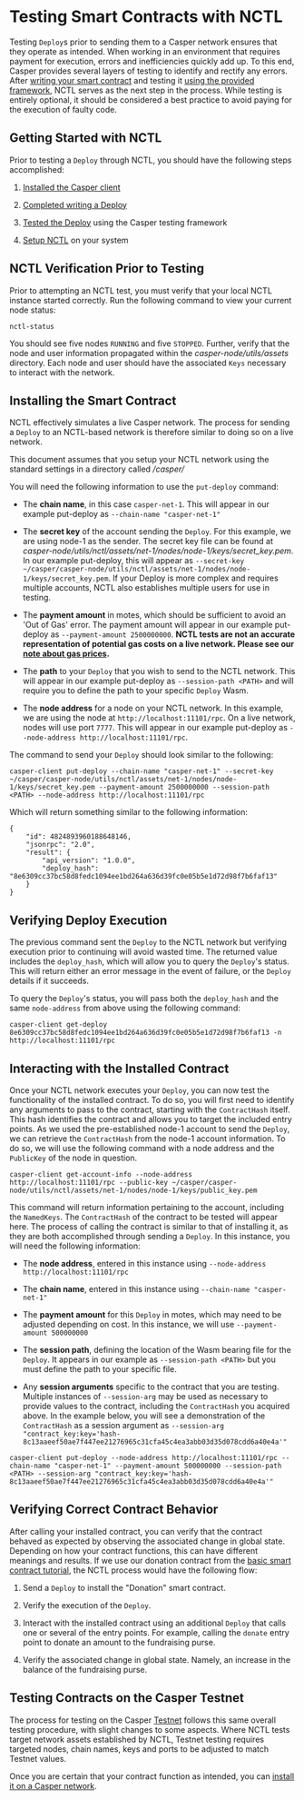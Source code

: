 # Testing Smart Contracts with NCTL

Testing `Deploy`s prior to sending them to a Casper network ensures that they operate as intended. When working in an environment that requires payment for execution, errors and inefficiencies quickly add up. To this end, Casper provides several layers of testing to identify and rectify any errors. After [writing your smart contract](/dapp-dev-guide/writing-contracts/rust.md) and testing it [using the provided framework](/dapp-dev-guide/testing.md), NCTL serves as the next step in the process. While testing is entirely optional, it should be considered a best practice to avoid paying for the execution of faulty code.

## Getting Started with NCTL

Prior to testing a `Deploy` through NCTL, you should have the following steps accomplished:

1) [Installed the Casper client](../workflow/setup.md)

2) [Completed writing a Deploy](../dapp-dev-guide/writing-contracts/rust.md)

3) [Tested the Deploy](../dapp-dev-guide/testing.md) using the Casper testing framework

4) [Setup NCTL](../dapp-dev-guide/setup-nctl.md) on your system

## NCTL Verification Prior to Testing

Prior to attempting an NCTL test, you must verify that your local NCTL instance started correctly. Run the following command to view your current node status:

```
nctl-status
```

You should see five nodes `RUNNING` and five `STOPPED`. Further, verify that the node and user information propagated within the *casper-node/utils/assets* directory. Each node and user should have the associated `Keys` necessary to interact with the network.

## Installing the Smart Contract

NCTL effectively simulates a live Casper network. The process for sending a `Deploy` to an NCTL-based network is therefore similar to doing so on a live network.

This document assumes that you setup your NCTL network using the standard settings in a directory called */casper/*

You will need the following information to use the `put-deploy` command:

* The **chain name**, in this case `casper-net-1`. This will appear in our example put-deploy as `--chain-name "casper-net-1"`

* The **secret key** of the account sending the `Deploy`. For this example, we are using node-1 as the sender. The secret key file can be found at *casper-node/utils/nctl/assets/net-1/nodes/node-1/keys/secret_key.pem*. In our example put-deploy, this will appear as `--secret-key ~/casper/casper-node/utils/nctl/assets/net-1/nodes/node-1/keys/secret_key.pem`. If your Deploy is more complex and requires multiple accounts, NCTL also establishes multiple users for use in testing.

* The **payment amount** in motes, which should be sufficient to avoid an 'Out of Gas' error. The payment amount will appear in our example put-deploy as `--payment-amount 2500000000`. **NCTL tests are not an accurate representation of potential gas costs on a live network. Please see our [note about gas prices](/dapp-dev-guide/sending-deploys/#a-note-about-gas-price).**

* The **path** to your `Deploy` that you wish to send to the NCTL network. This will appear in our example put-deploy as `--session-path <PATH>` and will require you to define the path to your specific `Deploy` Wasm.

* The **node address** for a node on your NCTL network. In this example, we are using the node at `http://localhost:11101/rpc`. On a live network, nodes will use port `7777`. This will appear in our example put-deploy as `--node-address http://localhost:11101/rpc`.

The command to send your `Deploy` should look similar to the following:

```
casper-client put-deploy --chain-name "casper-net-1" --secret-key ~/casper/casper-node/utils/nctl/assets/net-1/nodes/node-1/keys/secret_key.pem --payment-amount 2500000000 --session-path <PATH> --node-address http://localhost:11101/rpc
```

Which will return something similar to the following information:

```
{
    "id": 4824893960188648146,
    "jsonrpc": "2.0",
    "result": {
        "api_version": "1.0.0",
        "deploy_hash": "8e6309cc37bc58d8fedc1094ee1bd264a636d39fc0e05b5e1d72d98f7b6faf13"
    }
}
```

## Verifying Deploy Execution

The previous command sent the `Deploy` to the NCTL network but verifying execution prior to continuing will avoid wasted time. The returned value includes the `deploy_hash`, which will allow you to query the `Deploy`'s status. This will return either an error message in the event of failure, or the `Deploy` details if it succeeds.

To query the `Deploy`'s status, you will pass both the `deploy_hash` and the same `node-address` from above using the following command:

```
casper-client get-deploy 8e6309cc37bc58d8fedc1094ee1bd264a636d39fc0e05b5e1d72d98f7b6faf13 -n http://localhost:11101/rpc
```

## Interacting with the Installed Contract

Once your NCTL network executes your `Deploy`, you can now test the functionality of the installed contract. To do so, you will first need to identify any arguments to pass to the contract, starting with the `ContractHash` itself. This hash identifies the contract and allows you to target the included entry points. As we used the pre-established node-1 account to send the `Deploy`, we can retrieve the `ContractHash` from the node-1 account information. To do so, we will use the following command with a node address and the `PublicKey` of the node in question. 


```
casper-client get-account-info --node-address http://localhost:11101/rpc --public-key ~/casper/casper-node/utils/nctl/assets/net-1/nodes/node-1/keys/public_key.pem
```

This command will return information pertaining to the account, including the `NamedKeys`. The `ContractHash` of the contract to be tested will appear here. The process of calling the contract is similar to that of installing it, as they are both accomplished through sending a `Deploy`. In this instance, you will need the following information:

* The **node address**, entered in this instance using `--node-address http://localhost:11101/rpc`

* The **chain name**, entered in this instance using `--chain-name "casper-net-1"`

* The **payment amount** for this `Deploy` in motes, which may need to be adjusted depending on cost. In this instance, we will use `--payment-amount 500000000`

* The **session path**, defining the location of the Wasm bearing file for the `Deploy`. It appears in our example as `--session-path <PATH>` but you must define the path to your specific file.

* Any **session arguments** specific to the contract that you are testing. Multiple instances of `--session-arg` may be used as necessary to provide values to the contract, including the `ContractHash` you acquired above. In the example below, you will see a demonstration of the `ContractHash` as a session argument as `--session-arg "contract_key:key='hash-8c13aaeef50ae7f447ee21276965c31cfa45c4ea3abb03d35d078cdd6a40e4a'"`

```
casper-client put-deploy --node-address http://localhost:11101/rpc --chain-name "casper-net-1" --payment-amount 500000000 --session-path <PATH> --session-arg "contract_key:key='hash-8c13aaeef50ae7f447ee21276965c31cfa45c4ea3abb03d35d078cdd6a40e4a'"
```

## Verifying Correct Contract Behavior

After calling your installed contract, you can verify that the contract behaved as expected by observing the associated change in global state. Depending on how your contract functions, this can have different meanings and results. If we use our donation contract from the [basic smart contract tutorial](/dapp-dev-guide/writing-contracts/rust), the NCTL process would have the following flow:

1) Send a `Deploy` to install the "Donation" smart contract.

2) Verify the execution of the `Deploy`.

3) Interact with the installed contract using an additional `Deploy` that calls one or several of the entry points. For example, calling the `donate` entry point to donate an amount to the fundraising purse.

4) Verify the associated change in global state. Namely, an increase in the balance of the fundraising purse.

## Testing Contracts on the Casper Testnet

The process for testing on the Casper [Testnet](https://testnet.cspr.live/) follows this same overall testing procedure, with slight changes to some aspects. Where NCTL tests target network assets established by NCTL, Testnet testing requires targeted nodes, chain names, keys and ports to be adjusted to match Testnet values.

Once you are certain that your contract function as intended, you can [install it on a Casper network](/dapp-dev-guide/calling-contracts/).
